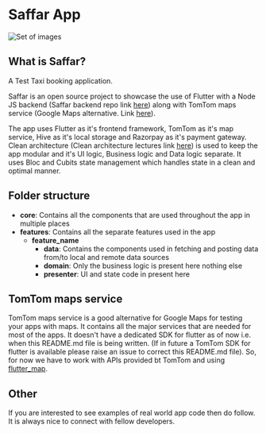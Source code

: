 # Saffar App
![Set of images](https://github.com/Saffar-Org/saffar_app/assets/37190888/9e9d9c71-e676-4850-9760-b27478defdaf)

## What is Saffar?
A Test Taxi booking application. 

Saffar is an open source project to showcase the use of Flutter with a Node JS backend (Saffar backend repo link [here](https://github.com/Saffar-Org/saffar_backend)) along with TomTom maps service (Google Maps alternative. Link [here](https://www.tomtom.com/products/maps/)).

The app uses Flutter as it's frontend framework, TomTom as it's map service, Hive as it's local storage and Razorpay as it's payment gateway. Clean architecture (Clean architecture lectures link [here](https://www.youtube.com/watch?v=dc3B_mMrZ-Q)) is used to keep the app modular and it's UI logic, Business logic and Data logic separate. It uses Bloc and Cubits state management which handles state in a clean and optimal manner. 

## Folder structure
* **core**: Contains all the components that are used throughout the app in multiple places
* **features**: Contains all the separate features used in the app
  * **feature_name**
    * **data**: Contains the components used in fetching and posting data from/to local and remote data sources
    * **domain**: Only the business logic is present here nothing else
    * **presenter**: UI and state code in present here
   
## TomTom maps service
TomTom maps service is a good alternative for Google Maps for testing your apps with maps. It contains all the major services that are needed for most of the apps. It doesn't have a dedicated SDK for flutter as of now i.e. when this README.md file is being written. (If in future a TomTom SDK for flutter is available please raise an issue to correct this README.md file). So, for now we have to work with APIs provided bt TomTom and using [flutter_map](https://pub.dev/packages/flutter_map).

## Other
If you are interested to see examples of real world app code then do follow. It is always nice to connect with fellow developers.
